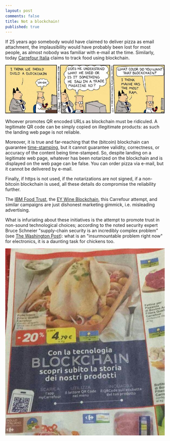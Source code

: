 ```yaml
---
layout: post
comments: false
title: Not a blockchain!
published: true
---
```


If 25 years ago somebody would have claimed to deliver pizza as email
attachment, the implausibility would have probably been lost for most
people, as almost nobody was familiar with e-mail at the time. Similarly,
today [Carrefour Italia](http://blockchain.carrefour.it/?lot=315123&skunr=PRD100023&shelflifedate=17.10.2018) claims to track food using blockchain.

[![Dilbert blockchain](/images/dilbert-blockchain.jpg)](http://blog.dilbert.com/2018/05/09/all-of-the-dilbert-comics-on-blockchain-bitcoin-or-cryptocurrency/)

Whoever promotes QR encoded URLs as blockchain must be ridiculed.
A legitimate QR code can be simply copied on illegitimate products:
as such the landing web page is not reliable.

Moreover, it is true and far-reaching that the (bitcoin) blockchain can
guarantee [time-stamping](https://opentimestamps.org/), but it cannot
guarantee validity, correctness, or accuracy of the content being
time-stamped. So, despite landing on a legitimate web page, whatever has
been notarized on the blockchain and is displayed on the web page 
can be false.
You can order pizza via e-mail, but it cannot be delivered by e-mail.

Finally, if https is not used, if the notarizations are not signed, if a
non-bitcoin blockchain is used, all these details do compromise the
reliability further.

The [IBM Food Trust](https://www.ibm.com/blockchain/solutions/food-trust), 
the
[EY Wine Blockchain](https://www.ey.com/it/it/services/advisory/ey-blockchain),
this Carrefour attempt, and similar campaigns are just
dishonest marketing gimmick, i.e. misleading advertising.

What is infuriating about these initiatives is the attempt to promote trust
in non-sound technological choices;
according to the noted security expert Bruce Schneier
"supply-chain security is an incredibly complex problem”
(see [The Washington Post](https://www.washingtonpost.com/news/posteverything/wp/2018/05/08/banning-chinese-phones-wont-fix-security-problems-with-our-electronic-supply-chain)):
what is an "insurmountable problem right now" for electronics,
it is a daunting task for chickens too.

![chicken blockchain](/images/chicken-blockchain.jpg)
